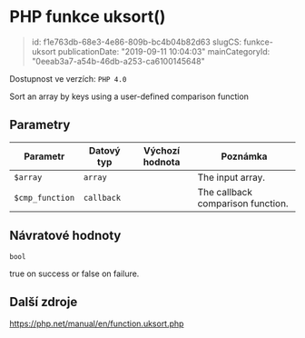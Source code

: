 PHP funkce uksort()
================================

> id: f1e763db-68e3-4e86-809b-bc4b04b82d63
> slugCS: funkce-uksort
> publicationDate: "2019-09-11 10:04:03"
> mainCategoryId: "0eeab3a7-a54b-46db-a253-ca6100145648"

Dostupnost ve verzích: `PHP 4.0`

Sort an array by keys using a user-defined comparison function


Parametry
--------------

| Parametr | Datový typ | Výchozí hodnota | Poznámka |
|-----|-----|-----|-----|
| `$array` | `array` |  | The input array. |
| `$cmp_function` | `callback` |  | The callback comparison function. |


Návratové hodnoty
----------------

`bool`

true on success or false on failure.

Další zdroje
------------

https://php.net/manual/en/function.uksort.php
